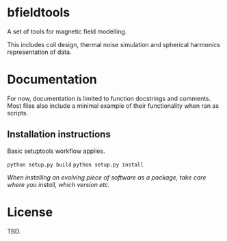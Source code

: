 # bfieldtools
A set of tools for magnetic field modelling. 

This includes coil design, thermal noise simulation and spherical harmonics representation of data.


# Documentation

For now, documentation is limited to function docstrings and comments. Most files also include a minimal example of their functionality when ran as scripts.


## Installation instructions

Basic setuptools workflow applies.

`python setup.py build`
`python setup.py install`

*When installing an evolving piece of software as a package, take care where you install, which version etc.*


# License 

TBD.

